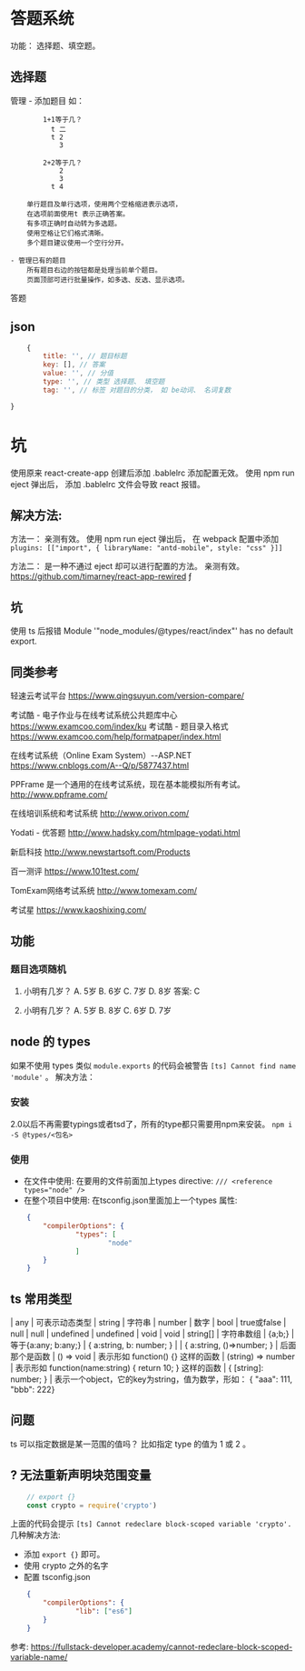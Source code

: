 # 答题系统

功能：
选择题、填空题。

## 选择题
管理
	- 添加题目
		如：

			1+1等于几？
			  t 二
			  t 2
			    3

			2+2等于几？
			    2
			    3
			  t 4

		单行题目及单行选项，使用两个空格缩进表示选项，
		在选项前面使用t 表示正确答案。
		有多项正确时自动转为多选题。
		使用空格让它们格式清晰。
		多个题目建议使用一个空行分开。

	- 管理已有的题目
		所有题目右边的按钮都是处理当前单个题目。
		页面顶部可进行批量操作，如多选、反选、显示选项。

答题

## json
``` js
	{
		title: '', // 题目标题
		key: [], // 答案
		value: '', // 分值
		type: '', // 类型 选择题、 填空题
		tag: '', // 标签 对题目的分类， 如 be动词、 名词复数

}
```

# 坑
使用原来 react-create-app 创建后添加 .bablelrc 添加配置无效。
使用 npm run eject 弹出后， 添加 .bablelrc 文件会导致 react 报错。

## 解决方法:
方法一：
亲测有效。
使用 npm run eject 弹出后，
在 webpack 配置中添加 `plugins: [["import", { libraryName: "antd-mobile", style: "css" }]]`

方法二：
是一种不通过 eject 却可以进行配置的方法。
亲测有效。
https://github.com/timarney/react-app-rewired
ƒ
## 坑
使用 ts 后报错
Module '"node_modules/@types/react/index"' has no default export.

## 同类参考
轻速云考试平台
https://www.qingsuyun.com/version-compare/

考试酷 - 电子作业与在线考试系统公共题库中心
https://www.examcoo.com/index/ku
考试酷 - 题目录入格式
https://www.examcoo.com/help/formatpaper/index.html

在线考试系统（Online Exam System）--ASP.NET
https://www.cnblogs.com/A--Q/p/5877437.html

PPFrame 是一个通用的在线考试系统，现在基本能模拟所有考试。
http://www.ppframe.com/

在线培训系统和考试系统
http://www.orivon.com/

Yodati - 优答题
http://www.hadsky.com/htmlpage-yodati.html

新启科技
http://www.newstartsoft.com/Products

百一测评
https://www.101test.com/

TomExam网络考试系统
http://www.tomexam.com/

考试星
https://www.kaoshixing.com/

## 功能
### 题目选项随机

1. 小明有几岁？
	A. 5岁
	B. 6岁
	C. 7岁
	D. 8岁
	答案: C


1. 小明有几岁？
	A. 5岁
	B. 8岁
	C. 6岁
	D. 7岁

## node 的 types
如果不使用 types 类似 `module.exports` 的代码会被警告 `[ts] Cannot find name 'module'` 。
解决方法：
### 安装
2.0以后不再需要typings或者tsd了，所有的type都只需要用npm来安装。
`npm i -S @types/<包名>`

### 使用
- 在文件中使用: 在要用的文件前面加上types directive:
`/// <reference types="node" />`
- 在整个项目中使用: 在tsconfig.json里面加上一个types 属性:
``` json
	{
		"compilerOptions": {
				"types": [
						"node"
				]
		}
	}

```

## ts 常用类型
| any | 可表示动态类型
| string | 字符串
| number | 数字
| bool | true或false
| null | null
| undefined | undefined
| void | void
| string[] | 字符串数组
| {a;b;} | 等于{a:any; b:any;}
| { a:string, b: number; } |
| { a:string, ()=>number; } | 后面那个是函数
| () => void | 表示形如 function() {} 这样的函数
| (string) => number | 表示形如 function(name:string) { return 10; } 这样的函数
| { [string]: number; } | 表示一个object，它的key为string，值为数学，形如： { "aaa": 111, "bbb": 222}

## 问题
ts 可以指定数据是某一范围的值吗？
比如指定 type 的值为 1 或 2 。

## ? 无法重新声明块范围变量
``` ts
	// export {}
	const crypto = require('crypto')
```
上面的代码会提示 `[ts] Cannot redeclare block-scoped variable 'crypto'.`
几种解决方法:
- 添加 `export {}` 即可。
- 使用 crypto 之外的名字
- 配置 tsconfig.json
``` json
	{
		"compilerOptions": {
				"lib": ["es6"]
		}
	}
```
参考: https://fullstack-developer.academy/cannot-redeclare-block-scoped-variable-name/
